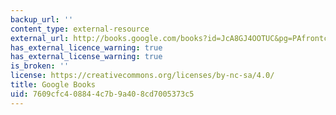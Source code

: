 ```yaml
---
backup_url: ''
content_type: external-resource
external_url: http://books.google.com/books?id=JcA8GJ4OOTUC&pg=PAfrontcover
has_external_licence_warning: true
has_external_license_warning: true
is_broken: ''
license: https://creativecommons.org/licenses/by-nc-sa/4.0/
title: Google Books
uid: 7609cfc4-0884-4c7b-9a40-8cd7005373c5
---
```

